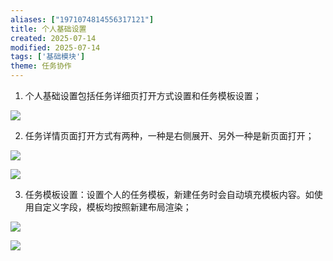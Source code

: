```yaml
---
aliases: ["1971074814556317121"]
title: 个人基础设置
created: 2025-07-14
modified: 2025-07-14
tags: ['基础模块']
theme: 任务协作
---
```


1. 个人基础设置包括任务详细页打开方式设置和任务模板设置；

![](9ea82a1967424b2a5c2bd59e278fba0d.jpg)

2. 任务详情页面打开方式有两种，一种是右侧展开、另外一种是新页面打开；

![](23a8c2e5bb6a1614bd09ee926dac49d6.jpg)

![](a7bb141e9aa6423aa92c8598bb5621d2.jpg)

3. 任务模板设置：设置个人的任务模板，新建任务时会自动填充模板内容。如使用自定义字段，模板均按照新建布局渲染；

![](4dd160d59788f6d07cb6e568d6dcb1e2.jpg)

![](09887761ffecbc59d78e825f79af1f96.jpg)